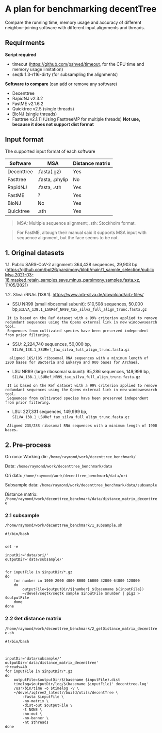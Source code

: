 # A plan for benchmarking decentTree
Compare the running time, memory usage and accuracy of different neighbor-joining software with different input alignments and threads.

## Requirments
  **Script required**
  - timeout (https://github.com/pshved/timeout, for the CPU time and memory usage limitation)
  - seqtk 1.3-r116-dirty (for subsampling the alignments)

  **Software to compare** (can add or remove any software)
  - Decenttree
  - RapidNJ v2.3.2
  - FastME v2.1.6.2
  - Quicktree v2.5 (single threads)
  - BioNJ (single threads)
  - Fasttree v2.1.11 (Using FasttreeMP for multiple threads) **Not use, because it does not support dist format**




##  Input format

The supported input format of each software

|  Software | MSA | Distance matrix |
| ------------- | ------------- | ------------- |
| Decenttree  | .fasta(.gz)  | Yes |
| Fasttree  | .fasta, .phylip  | No |
| RapidNJ  | .fasta, .sth  | Yes |
| FastME  | ?  | Yes |
| BioNJ  | No  | Yes |
| Quicktree  | .sth  | Yes |

>MSA: Multiple sequence alignment; .sth: Stockholm format. 

>For FastME, altough their manual said it supports MSA input with sequence alignment, but the face seems to be not. 




## 1. Original datasets
1.1. Public SARS-CoV-2 alignment: 364,428 sequences, 29,903 bp (https://github.com/bpt26/parsimony/blob/main/1_sample_selection/publicMsa.2021-03-18.masked.retain_samples.save.minus_parsimony.samples.fasta.xz, 11/05/2021)

1.2. Sliva rRNAs (138.1). https://www.arb-silva.de/download/arb-files/

 - SSU NR99 (small ribosomal subunit): 510,508 sequences, 50,000 bp,`SILVA_138.1_LSURef_NR99_tax_silva_full_align_trunc.fasta.gz`
 ```
  It is based on the Ref dataset with a 99% criterion applied to remove redundant sequences using the Opens external link in new windowvsearch tool. 
  Sequences from cultivated species have been preserved independent from prior filtering.
  ```

  - SSU: 2,224,740 sequences, 50,000 bp, `SILVA_138.1_SSURef_tax_silva_full_align_trunc.fasta.gz`
```
  aligned 16S/18S ribosomal RNA sequences with a minimum length of 1200 bases for Bacteria and Eukarya and 900 bases for Archaea.
```



  - LSU NR99 (large ribosomal subunit): 95,286 sequences, 149,999 bp, `SILVA_138.1_LSURef_NR99_tax_silva_full_align_trunc.fasta.gz`
 ```
  It is based on the Ref dataset with a 99% criterion applied to remove redundant sequences using the Opens external link in new windowvsearch tool. 
  Sequences from cultivated species have been preserved independent from prior filtering.
  ```
  - LSU: 227,331 sequences, 149,999 bp, `SILVA_138.1_LSURef_tax_silva_full_align_trunc.fasta.gz`
```
 Aligned 23S/28S ribosomal RNA sequences with a minimum length of 1900 bases.
```


## 2. Pre-process
On rona:
Working dir: `/home/raymond/work/decenttree_benchmark/`

Data:      `/home/raymond/work/decenttree_benchmark/data`

Ori data:  `/home/raymond/work/decenttree_benchmark/data/ori`

Subsample data: `/home/raymond/work/decenttree_benchmark/data/subsample`

Distance matrix: `/home/raymond/work/decenttree_benchmark/data/distance_matrix_decenttree`

### 2.1 subsample


`/home/raymond/work/decenttree_benchmark/1_subsample.sh`

```
#!/bin/bash


set -e

inputDir='data/ori/'
outputDir='data/subsample/'


for inputFile in $inputDir/*.gz
do
    for number in 1000 2000 4000 8000 16000 32000 64000 128000
    do
        outputFile=$outputDir/${number}_$(basename ${inputFile})
        ~/devel/seqtk/seqtk sample $inputFile $number | pigz > $outputFile
    done
done
```

### 2.2 Get distance matrix

`/home/raymond/work/decenttree_benchmark/2_getDistance_matrix_decenttree.sh`

```
#!/bin/bash



inputDir='data/subsample/'
outputDir='data/distance_matrix_decenttree'
threads=40
for inputFile in $inputDir/*.gz
do
    outputFile=$outputDir/$(basename $inputFile).dist
    timelog=$outputDir/log/$(basename $inputFile)'_decenttree.log'
    /usr/bin/time -o $timelog -v \
    ~/devel/iqtree2_latest//build/utils/decentTree \
        -fasta $inputFile \
        -no-matrix \
        -dist-out $outputFile \
        -t NONE \
        -no-out \
        -no-banner \
        -nt $threads
done
```
